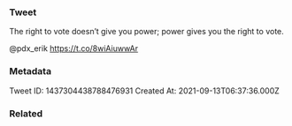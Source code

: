 ### Tweet
The right to vote doesn’t give you power; power gives you the right to vote.

@pdx_erik https://t.co/8wiAiuwwAr

### Metadata
Tweet ID: 1437304438788476931
Created At: 2021-09-13T06:37:36.000Z

### Related

